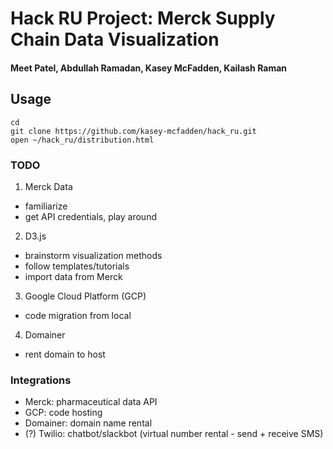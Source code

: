 # Hack RU Project: Merck Supply Chain Data Visualization
#### Meet Patel, Abdullah Ramadan, Kasey McFadden, Kailash Raman

## Usage
```
cd
git clone https://github.com/kasey-mcfadden/hack_ru.git
open ~/hack_ru/distribution.html
```

### TODO
1. Merck Data
+ familiarize
+ get API credentials, play around

2. D3.js
+ brainstorm visualization methods
+ follow templates/tutorials
+ import data from Merck

3. Google Cloud Platform (GCP)
+ code migration from local

4. Domainer
+ rent domain to host


### Integrations
- Merck: pharmaceutical data API
- GCP: code hosting
- Domainer: domain name rental
- (?) Twilio: chatbot/slackbot (virtual number rental - send + receive SMS)

